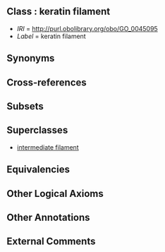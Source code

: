 
## Class : keratin filament

 * *IRI* = http://purl.obolibrary.org/obo/GO_0045095
 * *Label* = keratin filament

## Synonyms


## Cross-references


## Subsets


## Superclasses

 * [intermediate filament](../../GO/82/GO_0005882.md)

## Equivalencies


## Other Logical Axioms


## Other Annotations


## External Comments

